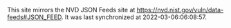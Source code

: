 This site mirrors the NVD JSON Feeds site at https://nvd.nist.gov/vuln/data-feeds#JSON_FEED. It was last synchronized at 2022-03-06:06:08:57.